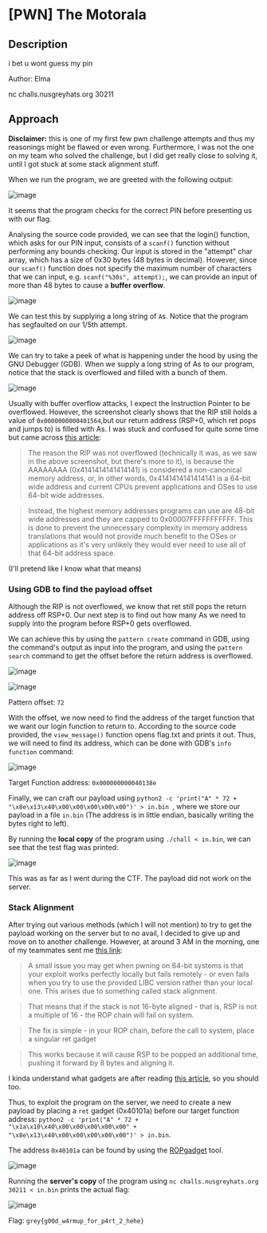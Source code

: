 # [PWN] The Motorala
## Description
i bet u wont guess my pin

Author: Elma

nc challs.nusgreyhats.org 30211

## Approach
**Disclaimer:** this is one of my first few pwn challenge attempts and thus my reasonings might be flawed or even wrong. 
Furthermore, I was not the one on my team who solved the challenge, but I did get really close to solving it, until I got stuck at some stack alignment stuff.

When we run the program, we are greeted with the following output:

![image](https://github.com/0necloud/CTF-Writeups/assets/60743000/ccc3e934-1253-4fbe-9880-3973ac6481af)

It seems that the program checks for the correct PIN before presenting us with our flag.

Analysing the source code provided, we can see that the login() function, which asks for our PIN input, consists of a `scanf()` function without performing any bounds checking.
Our input is stored in the "attempt" char array, which has a size of 0x30 bytes (48 bytes in decimal). However, since our `scanf()` function does not specify the maximum number of characters that we can input, e.g. `scanf("%30s", attempt);`, we can provide an input of more than 48 bytes to cause a **buffer overflow**.

![image](https://github.com/0necloud/CTF-Writeups/assets/60743000/78d21a9f-ba96-4c7e-a31b-cde4735639cb)

We can test this by supplying a long string of `A`s. Notice that the program has segfaulted on our 1/5th attempt.

![image](https://github.com/0necloud/CTF-Writeups/assets/60743000/5ef5c41d-2188-48a1-a098-9b0dd49fe943)

We can try to take a peek of what is happening under the hood by using the GNU Debugger (GDB). When we supply a long string of As to our program, notice that the stack is overflowed and filled with a bunch of them.

![image](https://github.com/0necloud/CTF-Writeups/assets/60743000/af2218cd-9fd3-44ae-8d05-3e2751ae7de3)

Usually with buffer overflow attacks, I expect the Instruction Pointer to be overflowed. However, the screenshot clearly shows that the RIP still holds a value of `0x0000000000401564`,but our return address (RSP+0, which ret pops and jumps to) is filled with As. I was stuck and confused for quite some time but came across [this article](https://www.ired.team/offensive-security/code-injection-process-injection/binary-exploitation/64-bit-stack-based-buffer-overflow): 

> The reason the RIP was not overflowed (technically it was, as we saw in the above screenshot, but there's more to it), is because the AAAAAAAA (0x4141414141414141) is considered a non-canonical memory address, or, in other words, 0x4141414141414141 is a 64-bit wide address and current CPUs prevent applications and OSes to use 64-bit wide addresses. 

> Instead, the highest memory addresses programs can use are 48-bit wide addresses and they are capped to 0x00007FFFFFFFFFFF. This is done to prevent the unnecessary complexity in memory address translations that would not provide much benefit to the OSes or applications as it's very unlikely they would ever need to use all of that 64-bit address space. 

(I'll pretend like I know what that means)

### Using GDB to find the payload offset
Although the RIP is not overflowed, we know that ret still pops the return address off RSP+0. Our next step is to find out how many As we need to supply into the program before RSP+0 gets overflowed.

We can achieve this by using the `pattern create` command in GDB, using the command's output as input into the program, and using the `pattern search` command to get the offset before the return address is overflowed.

![image](https://github.com/0necloud/CTF-Writeups/assets/60743000/23eed616-82ee-41f1-b488-e81b45d94cf5)

![image](https://github.com/0necloud/CTF-Writeups/assets/60743000/d5a5a313-f94c-4c0f-bb9a-26ccd133548b)

Pattern offset: `72`

With the offset, we now need to find the address of the target function that we want our login function to return to. According to the source code provided, the `view_message()` function opens flag.txt and prints it out. 
Thus, we will need to find its address, which can be done with GDB's `info function` command:

![image](https://github.com/0necloud/CTF-Writeups/assets/60743000/c2b28fff-3239-4020-89fa-f77cef38e4f7)

Target Function address: `0x000000000040138e`

Finally, we can craft our payload using `python2 -c 'print("A" * 72 + "\x8e\x13\x40\x00\x00\x00\x00\x00")' > in.bin `, where we store our payload in a file `in.bin` (The address is in little endian, basically writing the bytes right to left).

By running the **local copy** of the program using `./chall < in.bin`, we can see that the test flag was printed:

![image](https://github.com/0necloud/CTF-Writeups/assets/60743000/2cc36a3e-cb30-44ae-8c4a-c6123a1cfbee)

This was as far as I went during the CTF. The payload did not work on the server.

### Stack Alignment
After trying out various methods (which I will not mention) to try to get the payload working on the server but to no avail, I decided to give up and move on to another challenge. 
However, at around 3 AM in the morning, one of my teammates sent me [this link](https://ir0nstone.gitbook.io/notes/types/stack/return-oriented-programming/stack-alignment):

> A small issue you may get when pwning on 64-bit systems is that your exploit works perfectly locally but fails remotely - or even fails when you try to use the provided LIBC version rather than your local one. This arises due to something called stack alignment.

> That means that if the stack is not 16-byte aligned - that is, RSP is not a multiple of 16 - the ROP chain will fail on system.

> The fix is simple - in your ROP chain, before the call to system, place a singular ret gadget

> This works because it will cause RSP to be popped an additional time, pushing it forward by 8 bytes and aligning it.

I kinda understand what gadgets are after reading [this article](https://ir0nstone.gitbook.io/notes/types/stack/return-oriented-programming/gadgets), so you should too.

Thus, to exploit the program on the server, we need to create a new payload by placing a `ret` gadget (0x40101a) before our target function address: `python2 -c 'print("A" * 72 + "\x1a\x10\x40\x00\x00\x00\x00\x00" +  "\x8e\x13\x40\x00\x00\x00\x00\x00")' > in.bin`. 

The address `0x40101a` can be found by using the [ROPgadget](https://github.com/JonathanSalwan/ROPgadget) tool.

![image](https://github.com/0necloud/CTF-Writeups/assets/60743000/4fbab234-9677-4612-99d9-fed9a2e10abc)

Running the **server's copy** of the program using `nc challs.nusgreyhats.org 30211 < in.bin` prints the actual flag:

![image](https://github.com/0necloud/CTF-Writeups/assets/60743000/cca00621-a0d4-4d11-aa6c-ce2812da6f70)

Flag: `grey{g00d_w4rmup_for_p4rt_2_hehe}`
